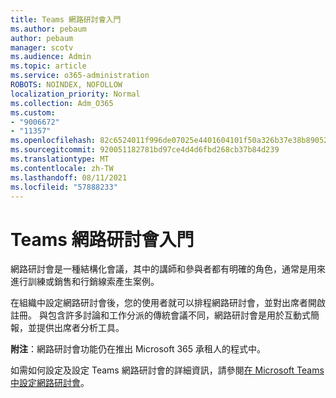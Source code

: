 ```yaml
---
title: Teams 網路研討會入門
ms.author: pebaum
author: pebaum
manager: scotv
ms.audience: Admin
ms.topic: article
ms.service: o365-administration
ROBOTS: NOINDEX, NOFOLLOW
localization_priority: Normal
ms.collection: Adm_O365
ms.custom:
- "9006672"
- "11357"
ms.openlocfilehash: 82c6524011f996de07025e4401604101f50a326b37e38b890524626325a01aaf
ms.sourcegitcommit: 920051182781bd97ce4d4d6fbd268cb37b84d239
ms.translationtype: MT
ms.contentlocale: zh-TW
ms.lasthandoff: 08/11/2021
ms.locfileid: "57888233"
---
```

# <a name="getting-started-with-teams-webinars"></a>Teams 網路研討會入門

網路研討會是一種結構化會議，其中的講師和參與者都有明確的角色，通常是用來進行訓練或銷售和行銷線索產生案例。

在組織中設定網路研討會後，您的使用者就可以排程網路研討會，並對出席者開啟註冊。 與包含許多討論和工作分派的傳統會議不同，網路研討會是用於互動式簡報，並提供出席者分析工具。

**附注**：網路研討會功能仍在推出 Microsoft 365 承租人的程式中。 

如需如何設定及設定 Teams 網路研討會的詳細資訊，請參閱[在 Microsoft Teams 中設定網路研討會](https://docs.microsoft.com/microsoftteams/set-up-webinars)。